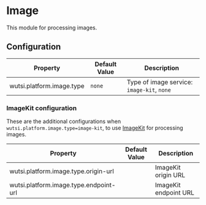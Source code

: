 # Image

This module for processing images.

## Configuration

| Property                    | Default Value | Description                                 |
|-----------------------------|---------------|---------------------------------------------|
| wutsi.platform.image.type   | `none`        | Type of image service: `image-kit`, `none`  |

### ImageKit configuration

These are the additional configurations when `wutsi.platform.image.type=image-kit`, to
use [ImageKit](https://www.imagekit.io) for processing images.

| Property                               | Default Value | Description           |
|----------------------------------------|---------------|-----------------------|
| wutsi.platform.image.type.origin-url   |               | ImageKit origin URL   |
| wutsi.platform.image.type.endpoint-url |               | ImageKit endpoint URL |
